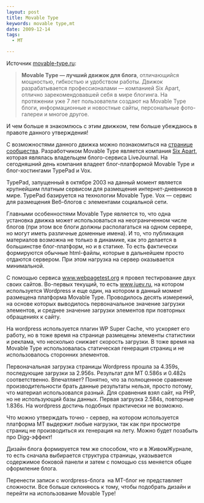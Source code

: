 ```yaml
--- 
layout: post
title: Movable Type
keywords: movable type,mt
date: 2009-12-14
tags:
  - MT

---
```

Источник <a href="http://movable-type.ru/" rel="nofollow">movable-type.ru</a>:
<blockquote><strong>Movable Type — лучший движок для блога</strong>, отличающийся мощностью, гибкостью и удобством работы. 		Движок разрабатывается профессионалами — компанией Six Apart, отлично зарекомендовавшей себя в мире блогинга.
На протяжении уже 7 лет пользователи создают на Movable Type блоги, информационные и новостные сайты, персональные фото-галереи и многое другое.</blockquote>
И чем больше я знакомлюсь с этим движком, тем больше убеждаюсь в правоте данного утверждения!

С возможностями данного движка можно познакомиться на <a href="http://movable-type.ru/about.php" rel="nofollow">странице сообщества</a>. Разработчиком Movable Type является компания <a href="http://sixapart.com/" rel="nofollow">Six Apart</a>, которая являлась  владельцем блого-сервиса LiveJournal. На сегодняшний день компания владеет блог-платформой Movable Type и блог-хостингами TypePad и Vox.

TypePad, запущенный в октябре 2003 на данный момент является крупнейшим платным сервисом для размещения интернет-дневников в мире. TypePad базируется на технологии Movable Type. Vox — сервис для размещения Веб-блогов с элементами социальной сети.

Главными особенностями Movable Type является то, что одна установка движка может использоваться на неограниченном числе блогов (при этом все блоги должны располагаться на одном сервере, но могут иметь различные доменные имена). И то, что публикация материалов возможна не только в динамике, как это делается в большинстве блог-платформ, но и в статике. То есть фактически формируются обычные html-файлы, которые в дальнейшем просто отдаются сервером. При этом нагрузка на сервер оказывается минимальной.

С помощью сервиса <a href="http://www.webpagetest.org/" rel="nofollow">www.webpagetest.org</a> я провел тестирование двух своих сайтов. Во-первых текущий, то есть www.juev.ru, на котором используется Wordpress и еще один, на котором в данный момент размещена платформа Movable Type. Проводилось десять измерений, на основе которых выводилось первоначальное значение загрузки элементов, и среднее значение загрузки элементов при повторных обращениях к сайту.

На wordpress используется плагин WP Super Cache, что ускоряет его работу, но в тоже время на странице размещены элементы статистики и реклама, что несколько снижает скорость загрузки. В тоже время на Movable Type использовалась статическая генерация страниц и не использовалось сторонних элементов.

Первоначальная загрузка страницы Wordpress прошла за 4.359s, последующие загрузки за 2.956s. Результат для MT 0.586s и 0.482s соответственно. Впечатляет? Понятно, что за полноценное сравнение производительности брать данные результаты нельзя, просто потому, что материал использовался разный. Для сравнения взял сайт, на PHP, но не использующий базы данных. Первая загрузка 2.584s, повторные 1.836s. На wordpress достичь подобных практически не возможно.

Что можно утверждать точно - сервер, на котором используется платформа MT выдержит любые нагрузки, так как при просмотре страниц не производиться их генерация на лету. Можно будет позабыть про Digg-эффект!

Дизайн блога формируется тем же способом, что и в ЖивомЖурнале, то есть сначала выбирается структура страницы, указывается содержимое боковой панели и затем с помощью css меняется общее оформление блога.

Перенести записи с wordpress-блога  на MT-блог не представляет сложности. Все больше склоняюсь к тому, чтобы подобрать дизайн и перейти на использование Movable Type!

